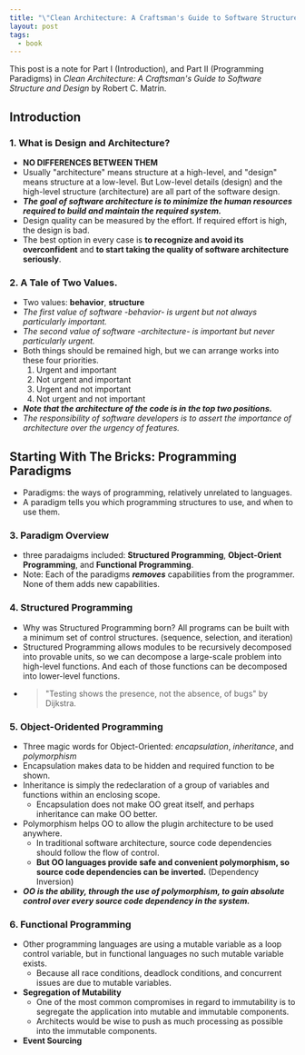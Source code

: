 ```yaml
---
title: "\"Clean Architecture: A Craftsman's Guide to Software Structure and Design\" 1 - Introduction and Programming Paradigms"
layout: post
tags:
  - book
---
```


This post is a note for Part I (Introduction), and Part II (Programming Paradigms) in *Clean Architecture: A Craftsman's Guide to Software Structure and Design* by Robert C. Matrin.

## Introduction

### 1. What is Design and Architecture?

* **NO DIFFERENCES BETWEEN THEM**
* Usually "architecture" means structure at a high-level, and "design" means structure at a low-level. But Low-level details (design) and the high-level structure (architecture) are all part of the software design.
* ***The goal of software architecture is to minimize the human resources required to build and maintain the required system.***
* Design quality can be measured by the effort. If required effort is high, the design is bad.
* The best option in every case is **to recognize and avoid its overconfident** and **to start taking the quality of software architecture seriously**.

### 2. A Tale of Two Values.

* Two values: **behavior**, **structure**
* *The first value of software -behavior- is urgent but not always particularly important.*
* *The second value of software -architecture- is important but never particularly urgent.*
* Both things should be remained high, but we can arrange works into these four priorities.
    1. Urgent and important
    1. Not urgent and important
    1. Urgent and not important
    1. Not urgent and not important
* ***Note that the architecture of the code is in the top two positions.***
* *The responsibility of software developers is to assert the importance of architecture over the urgency of features.*

## Starting With The Bricks: Programming Paradigms

* Paradigms: the ways of programming, relatively unrelated to languages.
* A paradigm tells you which programming structures to use, and when to use them.

### 3. Paradigm Overview

* three paradaigms included: **Structured Programming**, **Object-Orient Programming**, and **Functional Programming**.
* Note: Each of the paradigms ***removes*** capabilities from the programmer. None of them adds new capabilities.

### 4. Structured Programming

* Why was Structured Programming born? All programs can be built with a minimum set of control structures. (sequence, selection, and iteration)
* Structured Programming allows modules to be recursively decomposed into provable units, so we can decompose a large-scale problem into high-level functions. And each of those functions can be decomposed into lower-level functions.
* > "Testing shows the presence, not the absence, of bugs" by Dijkstra.

### 5. Object-Oridented Programming

* Three magic words for Object-Oriented: *encapsulation*, *inheritance*, and *polymorphism*
* Encapsulation makes data to be hidden and required function to be shown.
* Inheritance is simply the redeclaration of a group of variables and functions within an enclosing scope.
  * Encapsulation does not make OO great itself, and perhaps inheritance can make OO better.
* Polymorphism helps OO to allow the plugin architecture to be used anywhere.
  * In traditional software architecture, source code dependencies should follow the flow of control.
  * **But OO languages provide safe and convenient polymorphism, so source code dependencies can be inverted.** (Dependency Inversion)
* ***OO is the ability, through the use of polymorphism, to gain absolute control over every source code dependency in the system.***

### 6. Functional Programming

* Other programming languages are using a mutable variable as a loop control variable, but in functional languages no such mutable variable exists.
  * Because all race conditions, deadlock conditions, and concurrent issues are due to mutable variables.
* **Segregation of Mutability**
  * One of the most common compromises in regard to immutability is to segregate the application into mutable and immutable components.
  * Architects would be wise to push as much processing as possible into the immutable components.
* **Event Sourcing**

